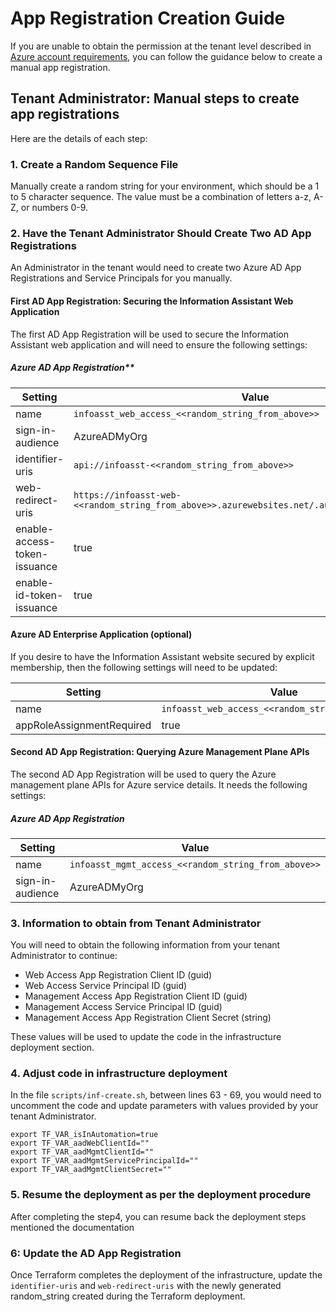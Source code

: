 # App Registration Creation Guide

If you are unable to obtain the permission at the tenant level described in [Azure account requirements](https://github.com/Akkodis-Solution-Engineering/PubSec-Info-Assistant/tree/v1.0?tab=readme-ov-file#azure-account-requirements), you can follow the guidance below to create a manual app registration.

## Tenant Administrator: Manual steps to create app registrations

Here are the details of each step:

### 1. Create a Random Sequence File

Manually create a random string for your environment, which should be a 1 to 5 character sequence. The value must be a combination of letters a-z, A-Z, or numbers 0-9.

### 2. Have the Tenant Administrator Should Create Two AD App Registrations

An Administrator in the tenant would need to create two Azure AD App Registrations and Service Principals for you manually.

#### First AD App Registration: Securing the Information Assistant Web Application

The first AD App Registration will be used to secure the Information Assistant web application and will need to ensure the following settings:

##### Azure AD App Registration**

| Setting | Value |
|---|---|
| name | `infoasst_web_access_<<random_string_from_above>>` |
| sign-in-audience | AzureADMyOrg |
| identifier-uris | `api://infoasst-<<random_string_from_above>>` |
| web-redirect-uris | `https://infoasst-web-<<random_string_from_above>>.azurewebsites.net/.auth/login/aad/callback` |
| enable-access-token-issuance | true |
| enable-id-token-issuance | true |

#### Azure AD Enterprise Application (optional)

If you desire to have the Information Assistant website secured by explicit membership, then the following settings will need to be updated:

| Setting | Value |
|---|---|
| name | `infoasst_web_access_<<random_string_from_above>>` |
| appRoleAssignmentRequired | true |

#### Second AD App Registration: Querying Azure Management Plane APIs

The second AD App Registration will be used to query the Azure management plane APIs for Azure service details. It needs the following settings:

##### Azure AD App Registration

| Setting | Value |
|---|---|
| name | `infoasst_mgmt_access_<<random_string_from_above>>` |
| sign-in-audience | AzureADMyOrg |

### 3.  Information to obtain from Tenant Administrator

You will need to obtain the following information from your tenant Administrator to continue:

- Web Access App Registration Client ID (guid)
- Web Access Service Principal ID (guid)
- Management Access App Registration Client ID (guid)
- Management Access Service Principal ID (guid)
- Management Access App Registration Client Secret (string)

These values will be used to update the code in the infrastructure deployment section.

### 4.  Adjust code in infrastructure deployment

In the file `scripts/inf-create.sh`, between lines 63 - 69, you would need to uncomment the code  and update parameters with values provided by your tenant Administrator.

```
export TF_VAR_isInAutomation=true
export TF_VAR_aadWebClientId=""
export TF_VAR_aadMgmtClientId=""
export TF_VAR_aadMgmtServicePrincipalId=""
export TF_VAR_aadMgmtClientSecret=""
```

### 5. Resume the deployment as per the deployment procedure

After completing the step4, you can resume back the deployment steps mentioned the documentation

### 6: Update the AD App Registration

Once Terraform completes the deployment of the infrastructure, update the `identifier-uris` and `web-redirect-uris` with the newly generated random_string created during the Terraform deployment.
